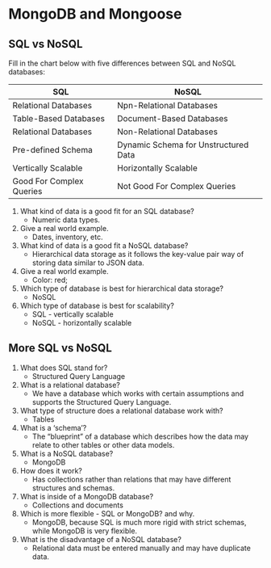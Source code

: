 # MongoDB and Mongoose

## SQL vs NoSQL

Fill in the chart below with five differences between SQL and NoSQL databases:

| SQL         | NoSQL       |
| ----------- | ----------- |
| Relational Databases| Npn-Relational Databases|
| Table-Based Databases| Document-Based Databases|
| Relational Databases| Non-Relational Databases|
| Pre-defined Schema| Dynamic Schema for Unstructured Data|
| Vertically Scalable| Horizontally Scalable|
| Good For Complex Queries| Not Good For Complex Queries|

1. What kind of data is a good fit for an SQL database?
   * Numeric data types.
2. Give a real world example.
   * Dates, inventory, etc.
3. What kind of data is a good fit a NoSQL database?
   * Hierarchical data storage as it follows the key-value pair way of storing data similar to JSON data.
4. Give a real world example.
   * Color: red;
5. Which type of database is best for hierarchical data storage?
   * NoSQL
6. Which type of database is best for scalability?
   * SQL - vertically scalable
   * NoSQL - horizontally scalable

## More SQL vs NoSQL

1. What does SQL stand for?
   * Structured Query Language
2. What is a relational database?
   * We have a database which works with certain assumptions and supports the Structured Query Language.
3. What type of structure does a relational database work with?
   * Tables
4. What is a ‘schema’?
   * The “blueprint” of a database which describes how the data may relate to other tables or other data models.
5. What is a NoSQL database?
   * MongoDB
6. How does it work?
   * Has collections rather than relations that may have different structures and schemas.
7. What is inside of a MongoDB database?
   * Collections and documents
8. Which is more flexible - SQL or MongoDB? and why.
   * MongoDB, because SQL is much more rigid with strict schemas, while MongoDB is very flexible.
9. What is the disadvantage of a NoSQL database?
   * Relational data must be entered manually and may have duplicate data.
